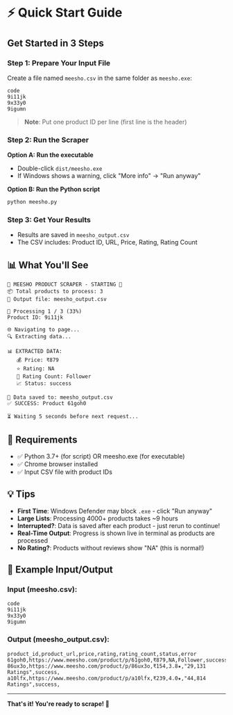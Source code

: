 # ⚡ Quick Start Guide

## Get Started in 3 Steps

### Step 1: Prepare Your Input File

Create a file named `meesho.csv` in the same folder as `meesho.exe`:

```csv
code
9i11jk
9x33y0
9igumn
```

> **Note**: Put one product ID per line (first line is the header)

### Step 2: Run the Scraper

**Option A: Run the executable**
- Double-click `dist/meesho.exe`
- If Windows shows a warning, click "More info" → "Run anyway"

**Option B: Run the Python script**
```bash
python meesho.py
```

### Step 3: Get Your Results

- Results are saved in `meesho_output.csv`
- The CSV includes: Product ID, URL, Price, Rating, Rating Count

## 📊 What You'll See

```
🚀 MEESHO PRODUCT SCRAPER - STARTING 🚀
📦 Total products to process: 3
📁 Output file: meesho_output.csv

🔵 Processing 1 / 3 (33%)
Product ID: 9i11jk

🌐 Navigating to page...
🔍 Extracting data...

📊 EXTRACTED DATA:
   💰 Price: ₹879
   ⭐ Rating: NA
   👥 Rating Count: Follower
   📈 Status: success

💾 Data saved to: meesho_output.csv
✅ SUCCESS: Product 61goh0

⏳ Waiting 5 seconds before next request...
```

## 📝 Requirements

- ✅ Python 3.7+ (for script) OR meesho.exe (for executable)
- ✅ Chrome browser installed
- ✅ Input CSV file with product IDs

## 💡 Tips

- **First Time**: Windows Defender may block `.exe` - click "Run anyway"
- **Large Lists**: Processing 4000+ products takes ~9 hours
- **Interrupted?**: Data is saved after each product - just rerun to continue!
- **Real-Time Output**: Progress is shown live in terminal as products are processed
- **No Rating?**: Products without reviews show "NA" (this is normal!)

## 🎯 Example Input/Output

### Input (meesho.csv):
```csv
code
9i11jk
9x33y0
9igumn
```

### Output (meesho_output.csv):
```csv
product_id,product_url,price,rating,rating_count,status,error
61goh0,https://www.meesho.com/product/p/61goh0,₹879,NA,Follower,success,
86ux3o,https://www.meesho.com/product/p/86ux3o,₹154,3.8★,"29,131 Ratings",success,
a10lfx,https://www.meesho.com/product/p/a10lfx,₹239,4.0★,"44,814 Ratings",success,
```

---

**That's it! You're ready to scrape! 🚀**

